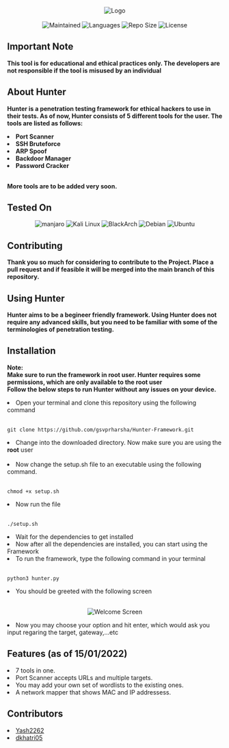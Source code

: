 <p align="center">
  <img alt="Logo" src="https://github.com/gsvprharsha/Hunter-Framework/blob/main/Hunter-Framework.png?raw=true"><br><br>
  <img alt="Maintained" src="https://img.shields.io/maintenance/yes/2022?style=for-the-badge">
  <img alt="Languages" src="https://img.shields.io/github/languages/count/gsvprharsha/Hunter-Framework?style=for-the-badge">
  <img alt="Repo Size" src="https://img.shields.io/github/repo-size/gsvprharsha/Hunter-Framework?style=for-the-badge">
  <img alt="License" src="https://img.shields.io/github/license/gsvprharsha/Hunter-Framework?color=light&style=for-the-badge">
</p>

## Important Note
<b>This tool is for educational and ethical practices only. The developers are not responsible if the tool is misused by an individual</b>
## About Hunter
<b>Hunter is a penetration testing framework for ethical hackers to use in their tests. As of now, Hunter consists of 5 different tools for the user. The tools are listed as follows:
  <li>Port Scanner</li>
  <li>SSH Bruteforce</li>
  <li>ARP Spoof</li>
  <li>Backdoor Manager</li>
  <li>Password Cracker</li><br>
  
More tools are to be added very soon. </b>

## Tested On
<p align="center">
  <img alt="manjaro" src="https://img.shields.io/badge/manjaro-35BF5C?style=for-the-badge&logo=manjaro&logoColor=white">
  <img alt="Kali Linux" src="https://img.shields.io/badge/Kali_Linux-557C94?style=for-the-badge&logo=kali-linux&logoColor=white">
  <img alt="BlackArch" src="https://img.shields.io/badge/Arch_Linux-1793D1?style=for-the-badge&logo=arch-linux&logoColor=white">
  <img alt="Debian" src="https://img.shields.io/badge/Debian-A81D33?style=for-the-badge&logo=debian&logoColor=white">
  <img alt="Ubuntu" src="https://img.shields.io/badge/Ubuntu-E95420?style=for-the-badge&logo=ubuntu&logoColor=white">
</p>



## Contributing
<b>Thank you so much for considering to contribute to the Project. Place a pull request and if feasible it will be merged into the main branch of this repository.</b>

## Using Hunter
<b> Hunter aims to be a begineer friendly framework. Using Hunter does not require any advanced skills, but you need to be familiar with some of the terminologies of penetration testing.</b>

## Installation
<b>Note: <br>Make sure to run the framework in root user. Hunter requires some permissions, which are only available to the root user</b><br>
<b> Follow the below steps to run Hunter without any issues on your device.</b>
<li>Open your terminal and clone this repository using the following command</li><br>

```
git clone https://github.com/gsvprharsha/Hunter-Framework.git
```

<li>Change into the downloaded directory. Now make sure you are using the <b>root</b> user</li><br>
<li>Now change the setup.sh file to an executable using the following command.</li><br>

```
chmod +x setup.sh
```

<li>Now run the file</li><br>

```
./setup.sh
```

<li>Wait for the dependencies to get installed</li>
<li>Now after all the dependencies are installed, you can start using the Framework</li>
<li>To run the framework, type the following command in your terminal</li><br>

```
python3 hunter.py
```

<li>You should be greeted with the following screen</li><br>
<p align="center">
  <img alt="Welcome Screen" src="https://github.com/gsvprharsha/Hunter-Framework/blob/main/Hunter-Welcome-Screen.jpeg?raw=true">
</p>

<li>Now you may choose your option and hit enter, which would ask you input regaring the target, gateway,...etc</li>

## Features (as of 15/01/2022)
<li>7 tools in one.</li>
<li>Port Scanner accepts URLs and multiple targets.</li>
<li>You may add your own set of wordlists to the existing ones.</li>
<li>A network mapper that shows MAC and IP addressess.</li>

## Contributors
<li><a href="https://github.com/Yash2262">Yash2262</a></li>
<li><a href="https://github.com/dkhatri05">dkhatri05</a></li>
